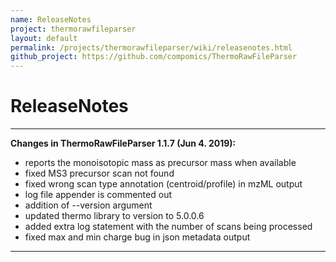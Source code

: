 ```yaml
---
name: ReleaseNotes
project: thermorawfileparser
layout: default
permalink: /projects/thermorawfileparser/wiki/releasenotes.html
github_project: https://github.com/compomics/ThermoRawFileParser
---
```


# ReleaseNotes

---

**Changes in ThermoRawFileParser 1.1.7 (Jun 4. 2019):**

* reports the monoisotopic mass as precursor mass when available
* fixed MS3 precursor scan not found
* fixed wrong scan type annotation (centroid/profile) in mzML output
* log file appender is commented out
* addition of --version argument
* updated thermo library to version to 5.0.0.6
* added extra log statement with the number of scans being processed
* fixed max and min charge bug in json metadata output

----